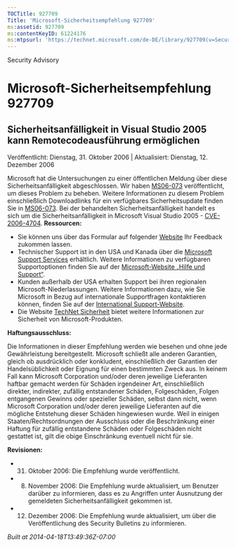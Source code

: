 ```yaml
---
TOCTitle: 927709
Title: 'Microsoft-Sicherheitsempfehlung 927709'
ms:assetid: 927709
ms:contentKeyID: 61224176
ms:mtpsurl: 'https://technet.microsoft.com/de-DE/library/927709(v=Security.10)'
---
```


Security Advisory

Microsoft-Sicherheitsempfehlung 927709
======================================

Sicherheitsanfälligkeit in Visual Studio 2005 kann Remotecodeausführung ermöglichen
-----------------------------------------------------------------------------------

Veröffentlicht: Dienstag, 31. Oktober 2006 | Aktualisiert: Dienstag, 12. Dezember 2006

Microsoft hat die Untersuchungen zu einer öffentlichen Meldung über diese Sicherheitsanfälligkeit abgeschlossen. Wir haben [MS06-073](http://www.microsoft.com/germany/technet/sicherheit/bulletins/ms06-073.mspx) veröffentlicht, um dieses Problem zu beheben. Weitere Informationen zu diesem Problem einschließlich Downloadlinks für ein verfügbares Sicherheitsupdate finden Sie in [MS06-073](http://www.microsoft.com/germany/technet/sicherheit/bulletins/ms06-073.mspx). Bei der behandelten Sicherheitsanfälligkeit handelt es sich um die Sicherheitsanfälligkeit in Microsoft Visual Studio 2005 - [CVE-2006-4704](http://www.cve.mitre.org/cgi-bin/cvename.cgi?name=cve-2006-4704).
**Ressourcen:**

-   Sie können uns über das Formular auf folgender [Website](https://support.microsoft.com/common/survey.aspx?scid=sw;en;1257&showpage=1&ws=technet&sd=tech) Ihr Feedback zukommen lassen.
-   Technischer Support ist in den USA und Kanada über die [Microsoft Support Services](http://www.microsoft.com/germany/technet/sicherheit/bulletins/ms06-073.mspx) erhältlich. Weitere Informationen zu verfügbaren Supportoptionen finden Sie auf der [Microsoft-Website „Hilfe und Support“](http://support.microsoft.com/).
-   Kunden außerhalb der USA erhalten Support bei ihren regionalen Microsoft-Niederlassungen. Weitere Informationen dazu, wie Sie Microsoft in Bezug auf internationale Supportfragen kontaktieren können, finden Sie auf der [International Support-Website](http://go.microsoft.com/fwlink/?linkid=21155).
-   Die Website [TechNet Sicherheit](http://www.microsoft.com/germany/technet/sicherheit/default.mspx) bietet weitere Informationen zur Sicherheit von Microsoft-Produkten.

**Haftungsausschluss:**

Die Informationen in dieser Empfehlung werden wie besehen und ohne jede Gewährleistung bereitgestellt. Microsoft schließt alle anderen Garantien, gleich ob ausdrücklich oder konkludent, einschließlich der Garantien der Handelsüblichkeit oder Eignung für einen bestimmten Zweck aus. In keinem Fall kann Microsoft Corporation und/oder deren jeweilige Lieferanten haftbar gemacht werden für Schäden irgendeiner Art, einschließlich direkter, indirekter, zufällig entstandener Schäden, Folgeschäden, Folgen entgangenen Gewinns oder spezieller Schäden, selbst dann nicht, wenn Microsoft Corporation und/oder deren jeweilige Lieferanten auf die mögliche Entstehung dieser Schäden hingewiesen wurde. Weil in einigen Staaten/Rechtsordnungen der Ausschluss oder die Beschränkung einer Haftung für zufällig entstandene Schäden oder Folgeschäden nicht gestattet ist, gilt die obige Einschränkung eventuell nicht für sie.

**Revisionen:**

-   31. Oktober 2006: Die Empfehlung wurde veröffentlicht.
-   8. November 2006: Die Empfehlung wurde aktualisiert, um Benutzer darüber zu informieren, dass es zu Angriffen unter Ausnutzung der gemeldeten Sicherheitsanfälligkeit gekommen ist.
-   12. Dezember 2006: Die Empfehlung wurde aktualisiert, um über die Veröffentlichung des Security Bulletins zu informieren.

*Built at 2014-04-18T13:49:36Z-07:00*
